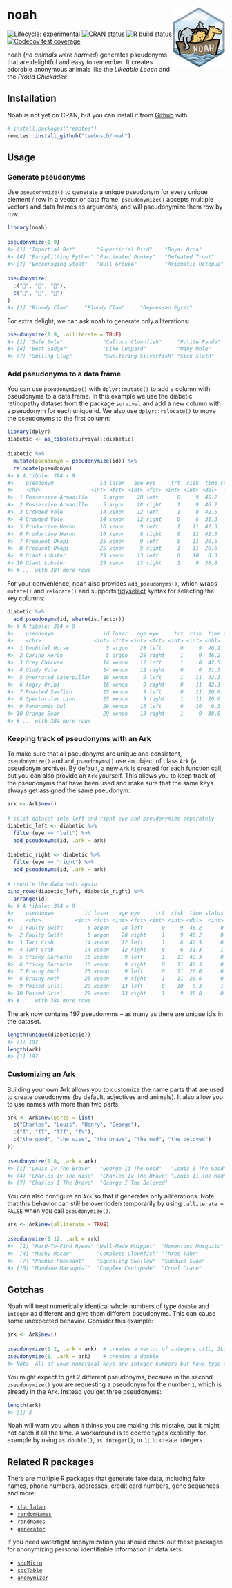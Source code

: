 
<!-- README.md is generated from README.Rmd. Please edit that file -->

# noah <img src="man/figures/logo.png" align="right" height="139"/>

<!-- badges: start -->

[![Lifecycle:
experimental](https://img.shields.io/badge/lifecycle-experimental-orange.svg)](https://www.tidyverse.org/lifecycle/#experimental)
[![CRAN
status](https://www.r-pkg.org/badges/version/noah)](https://CRAN.R-project.org/package=noah)
[![R build
status](https://github.com/Teebusch/noah/workflows/R-CMD-check/badge.svg)](https://github.com/Teebusch/noah/actions)
[![Codecov test
coverage](https://codecov.io/gh/Teebusch/noah/branch/master/graph/badge.svg)](https://codecov.io/gh/Teebusch/noah?branch=master)

<!-- badges: end -->

noah (*no animals were harmed*) generates pseudonyms that are delightful
and easy to remember. It creates adorable anonymous animals like the
*Likeable Leech* and the *Proud Chickadee*.

## Installation

Noah is not yet on CRAN, but you can install it from
[Github](/https://github.com/teebusch/noah) with:

``` r
# install.packages("remotes")
remotes::install_github("teebusch/noah")
```

## Usage

### Generate pseudonyms

Use `pseudonymize()` to generate a unique pseudonym for every unique
element / row in a vector or data frame. `pseudonymize()` accepts
multiple vectors and data frames as arguments, and will pseudonymize
them row by row.

``` r
library(noah)

pseudonymize(1:9)
#> [1] "Impartial Rat"       "Superficial Bird"    "Royal Orca"         
#> [4] "Earsplitting Python" "Fascinated Donkey"   "Defeated Trout"     
#> [7] "Encouraging Stoat"   "Null Grouse"         "Axiomatic Octopus"

pseudonymize(
  c("🐰", "🐰", "🐰"), 
  c("🥕", "🥕", "🍰")
)
#> [1] "Bloody Clam"     "Bloody Clam"     "Depressed Egret"
```

For extra delight, we can ask noah to generate only alliterations:

``` r
pseudonymize(1:9, .alliterate = TRUE)
#> [1] "Safe Sole"             "Callous Clownfish"     "Polite Panda"         
#> [4] "Best Badger"           "Like Leopard"          "Many Mole"            
#> [7] "Smiling Slug"          "Sweltering Silverfish" "Sick Sloth"
```

### Add pseudonyms to a data frame

You can use `pseudonymize()` with `dplyr::mutate()` to add a column with
pseudonyms to a data frame. In this example we use the diabetic
retinopathy dataset from the package `survival` and add a new column
with a pseudonym for each unique id. We also use `dplyr::relocate()` to
move the pseudonyms to the first column:

``` r
library(dplyr)
diabetic <- as_tibble(survival::diabetic)

diabetic %>% 
  mutate(pseudonym = pseudonymize(id)) %>% 
  relocate(pseudonym)
#> # A tibble: 394 x 9
#>    pseudonym               id laser   age eye     trt  risk  time status
#>    <chr>                <int> <fct> <int> <fct> <int> <int> <dbl>  <int>
#>  1 Possessive Armadillo     5 argon    28 left      0     9  46.2      0
#>  2 Possessive Armadillo     5 argon    28 right     1     9  46.2      0
#>  3 Crowded Vole            14 xenon    12 left      1     8  42.5      0
#>  4 Crowded Vole            14 xenon    12 right     0     6  31.3      1
#>  5 Productive Heron        16 xenon     9 left      1    11  42.3      0
#>  6 Productive Heron        16 xenon     9 right     0    11  42.3      0
#>  7 Frequent Okapi          25 xenon     9 left      0    11  20.6      0
#>  8 Frequent Okapi          25 xenon     9 right     1    11  20.6      0
#>  9 Giant Lobster           29 xenon    13 left      0    10   0.3      1
#> 10 Giant Lobster           29 xenon    13 right     1     9  38.8      0
#> # ... with 384 more rows
```

For your convenience, noah also provides `add_pseudonyms()`, which wraps
`mutate()` and `relocate()` and supports
[tidyselect](https://tidyselect.r-lib.org/reference/language.html)
syntax for selecting the key columns:

``` r
diabetic %>% 
  add_pseudonyms(id, where(is.factor))
#> # A tibble: 394 x 9
#>    pseudonym                id laser   age eye     trt  risk  time status
#>    <chr>                 <int> <fct> <int> <fct> <int> <int> <dbl>  <int>
#>  1 Doubtful Horse            5 argon    28 left      0     9  46.2      0
#>  2 Caring Heron              5 argon    28 right     1     9  46.2      0
#>  3 Grey Chicken             14 xenon    12 left      1     8  42.5      0
#>  4 Giddy Vole               14 xenon    12 right     0     6  31.3      1
#>  5 Overrated Caterpillar    16 xenon     9 left      1    11  42.3      0
#>  6 Angry Oribi              16 xenon     9 right     0    11  42.3      0
#>  7 Roasted Sawfish          25 xenon     9 left      0    11  20.6      0
#>  8 Spectacular Lion         25 xenon     9 right     1    11  20.6      0
#>  9 Panoramic Owl            29 xenon    13 left      0    10   0.3      1
#> 10 Orange Bear              29 xenon    13 right     1     9  38.8      0
#> # ... with 384 more rows
```

### Keeping track of pseudonyms with an Ark

To make sure that all pseudonyms are unique and consistent,
`pseudonymize()` and `add_pseudonyms()` use an object of class `Ark` (a
pseudonym archive). By default, a new `Ark` is created for each function
call, but you can also provide an `Ark` yourself. This allows you to
keep track of the pseudonyms that have been used and make sure that the
same keys always get assigned the same pseudonym:

``` r
ark <- Ark$new()

# split dataset into left and right eye and pseudonymize separately
diabetic_left <- diabetic %>% 
  filter(eye == "left") %>% 
  add_pseudonyms(id, .ark = ark)

diabetic_right <- diabetic %>% 
  filter(eye == "right") %>% 
  add_pseudonyms(id, .ark = ark)

# reunite the data sets again
bind_rows(diabetic_left, diabetic_right) %>% 
  arrange(id)
#> # A tibble: 394 x 9
#>    pseudonym          id laser   age eye     trt  risk  time status
#>    <chr>           <int> <fct> <int> <fct> <int> <int> <dbl>  <int>
#>  1 Faulty Swift        5 argon    28 left      0     9  46.2      0
#>  2 Faulty Swift        5 argon    28 right     1     9  46.2      0
#>  3 Tart Crab          14 xenon    12 left      1     8  42.5      0
#>  4 Tart Crab          14 xenon    12 right     0     6  31.3      1
#>  5 Sticky Barnacle    16 xenon     9 left      1    11  42.3      0
#>  6 Sticky Barnacle    16 xenon     9 right     0    11  42.3      0
#>  7 Brainy Moth        25 xenon     9 left      0    11  20.6      0
#>  8 Brainy Moth        25 xenon     9 right     1    11  20.6      0
#>  9 Poised Urial       29 xenon    13 left      0    10   0.3      1
#> 10 Poised Urial       29 xenon    13 right     1     9  38.8      0
#> # ... with 384 more rows
```

The ark now contains 197 pseudonyms – as many as there are unique id’s
in the dataset.

``` r
length(unique(diabetic$id))
#> [1] 197
length(ark)
#> [1] 197
```

### Customizing an Ark

Building your own Ark allows you to customize the name parts that are
used to create pseudonyms (by default, adjectives and animals). It also
allow you to use names with more than two parts:

``` r
ark <- Ark$new(parts = list(
  c("Charles", "Louis", "Henry", "George"),
  c("I", "II", "III", "IV"),
  c("the good", "the wise", "the brave", "the mad", "the beloved")
))

pseudonymize(1:8, .ark = ark)
#> [1] "Louis Iv The Brave"   "George Ii The Good"   "Louis I The Good"    
#> [4] "Charles Iv The Wise"  "Charles Iv The Brave" "Louis Ii The Mad"    
#> [7] "Charles I The Brave"  "George I The Beloved"
```

You can also configure an `Ark` so that it generates only alliterations.
Note that this behavior can still be overridden temporarily by using
`.alliterate = FALSE` when you call `pseudonymize()`.

``` r
ark <- Ark$new(alliterate = TRUE)

pseudonymize(1:12, .ark = ark)
#>  [1] "Hard-To-Find Hyena" "Well-Made Whippet"  "Momentous Mosquito"
#>  [4] "Mushy Macaw"        "Complete Clownfish" "Three Tahr"        
#>  [7] "Phobic Pheasant"    "Squealing Swallow"  "Subdued Swan"      
#> [10] "Mundane Marsupial"  "Complex Centipede"  "Cruel Crane"
```

## Gotchas

Noah will treat numerically identical whole numbers of type `double` and
`integer` as different and give them different pseudonyms. This can
cause some unexpected behavior. Consider this example:

``` r
ark <- Ark$new()

pseudonymize(1:2, .ark = ark)  # creates a vector of integers c(1L, 2L)
pseudonymize(1, .ark = ark)    # creates a double
#> Note. All of your numerical keys are integer numbers but have type double. `pseudonymize()` will treat numerically equivalent double and integer keys as different and assign them different pseudonyms. Use explicit coercion to avoid unexpected behavior.
```

You might expect to get 2 different pseudonyms, because in the second
`pseudonymize()` you are requesting a pseudonym for the number `1`,
which is already in the Ark. Instead you get three pseudonyms:

``` r
length(ark)
#> [1] 3
```

Noah will warn you when it thinks you are making this mistake, but it
might not catch it all the time. A workaround is to coerce types
explicitly, for example by using `as.double()`, `as.integer()`, or `1L`
to create integers.

## Related R packages

There are multiple R packages that generate fake data, including fake
names, phone numbers, addresses, credit card numbers, gene sequences and
more:

  - [`charlatan`](https://docs.ropensci.org/charlatan/)
  - [`randomNames`](https://centerforassessment.github.io/randomNames/)
  - [`randNames`](https://github.com/karthik/randNames)
  - [`generator`](https://github.com/paulhendricks/generator)

If you need watertight anonymization you should check out these packages
for anonymizing personal identifiable information in data sets:

  - [`sdcMicro`](http://sdctools.github.io/sdcMicro/index.html)
  - [`sdcTable`](https://sdctools.github.io/sdcTable/index.html)
  - [`anonymizer`](http://paulhendricks.io/anonymizer/)
